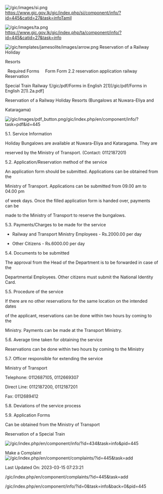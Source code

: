 <!-- Source: https://gic.gov.lk/gic/index.php/en/component/info/?id=445&catid=27&task=info -->

![/gic/images/si.png](/gic/images/si.png)https://www.gic.gov.lk/gic/index.php/si/component/info/?id=445&catid=27&task=infoTamil

![/gic/images/ta.png](/gic/images/ta.png)https://www.gic.gov.lk/gic/index.php/ta/component/info/?id=445&catid=27&task=info

![/gic/templates/jamesolite/images/arrow.png](/gic/templates/jamesolite/images/arrow.png) Reservation of a Railway Holiday

Resorts

  Required Forms     Form Form 2.2 reservation application railway Reservation

Special Train Railway ![/gic/pdf/Forms in English 2[1](/gic/pdf/Forms in English 2[1).2a.pdf]

Reservation of a Railway Holiday Resorts (Bungalows at Nuwara-Eliya and

Kataragama)

![/gic/images/pdf_button.png](/gic/images/pdf_button.png)/gic/index.php/en/component/info/?task=pdf&id=445

5.1. Service Information

Holiday Bungalows are available at Nuwara-Eliya and Kataragama. They are

reserved by the Ministry of Transport. (Contact: 0112187201)

5.2. Application/Reservation method of the service

An application form should be submitted. Applications can be obtained from the

Ministry of Transport. Applications can be submitted from 09.00 am to 04.00 pm

of week days. Once the filled application form is handed over, payments can be

made to the Ministry of Transport to reserve the bungalows.

5.3. Payments/Charges to be made for the service

 * Railway and Transport Ministry Employees - Rs.2000.00 per day

 * Other Citizens - Rs.6000.00 per day

5.4. Documents to be submitted

The approval from the Head of the Department is to be forwarded in case of the

Departmental Employees. Other citizens must submit the National Identity Card.

5.5. Procedure of the service

If there are no other reservations for the same location on the intended dates

of the applicant, reservations can be done within two hours by coming to the

Ministry. Payments can be made at the Transport Ministry.

5.6. Average time taken for obtaining the service

Reservations can be done within two hours by coming to the Ministry

5.7. Officer responsible for extending the service

Ministry of Transport

Telephone: 0112687105, 0112669307

Direct Line: 0112187200, 0112187201

Fax: 0112689412

5.8. Deviations of the service process

5.9. Application Forms

Can be obtained from the Ministry of Transport

Reservation of a Special Train

![/gic/index.php/en/component/info/?id=434&task=info&pid=445](/gic/index.php/en/component/info/?id=434&task=info&pid=445)

Make a Complaint ![/gic/index.php/en/component/complaints/?id=445&task=add](/gic/index.php/en/component/complaints/?id=445&task=add)

Last Updated On: 2023-03-15 07:23:21

/gic/index.php/en/component/complaints/?id=445&task=add

/gic/index.php/en/component/info/?id=0&task=info&back=0&pid=445